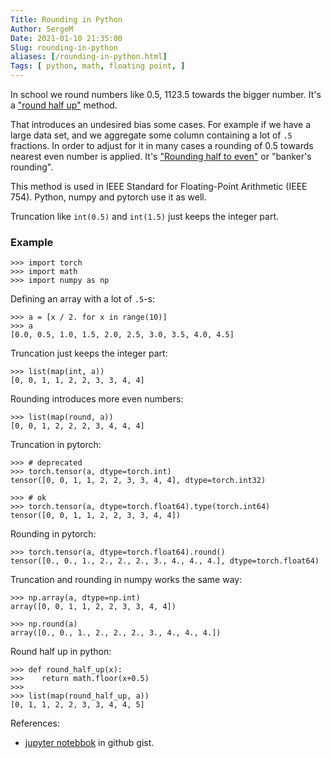 ```yaml
---
Title: Rounding in Python
Author: SergeM
Date: 2021-01-10 21:35:00
Slug: rounding-in-python 
aliases: [/rounding-in-python.html]
Tags: [ python, math, floating point, ]
---
```





In school we round numbers like 0.5, 1123.5 towards the bigger number. 
It's a ["round half up"](https://en.wikipedia.org/wiki/Rounding#Round_half_up) method.

That introduces an undesired bias some cases. For example if we have a large data set, and
we aggregate some column containing a lot of `.5` fractions. 
In order to adjust for it in many cases a rounding of 0.5 towards nearest even number is applied.
It's ["Rounding half to even"](https://en.wikipedia.org/wiki/Rounding#Round_half_to_even) or "banker's rounding".

This method is used in IEEE Standard for Floating-Point Arithmetic (IEEE 754).
Python, numpy and pytorch use it as well.

Truncation like `int(0.5)` and `int(1.5)` just keeps the integer part.

### Example

    >>> import torch
    >>> import math
    >>> import numpy as np

Defining an array with a lot of `.5`-s:    

    >>> a = [x / 2. for x in range(10)]
    >>> a
    [0.0, 0.5, 1.0, 1.5, 2.0, 2.5, 3.0, 3.5, 4.0, 4.5]


Truncation just keeps the integer part:

    >>> list(map(int, a))
    [0, 0, 1, 1, 2, 2, 3, 3, 4, 4]

Rounding introduces more even numbers:    

    >>> list(map(round, a))
    [0, 0, 1, 2, 2, 2, 3, 4, 4, 4]


Truncation in pytorch:

    >>> # deprecated
    >>> torch.tensor(a, dtype=torch.int)
    tensor([0, 0, 1, 1, 2, 2, 3, 3, 4, 4], dtype=torch.int32)

    >>> # ok
    >>> torch.tensor(a, dtype=torch.float64).type(torch.int64)
    tensor([0, 0, 1, 1, 2, 2, 3, 3, 4, 4])


Rounding in pytorch:

    >>> torch.tensor(a, dtype=torch.float64).round()
    tensor([0., 0., 1., 2., 2., 2., 3., 4., 4., 4.], dtype=torch.float64)
    

Truncation and rounding in numpy works the same way:

    >>> np.array(a, dtype=np.int)
    array([0, 0, 1, 1, 2, 2, 3, 3, 4, 4])

    >>> np.round(a)
    array([0., 0., 1., 2., 2., 2., 3., 4., 4., 4.])


Round half up in python:

    >>> def round_half_up(x):
    >>>    return math.floor(x+0.5)
    >>>
    >>> list(map(round_half_up, a))
    [0, 1, 1, 2, 2, 3, 3, 4, 4, 5]    


References:

* [jupyter notebbok](https://gist.github.com/serge-m/de45997d87fcc2e8a869a5f2a5cc4fb9) in github gist.

